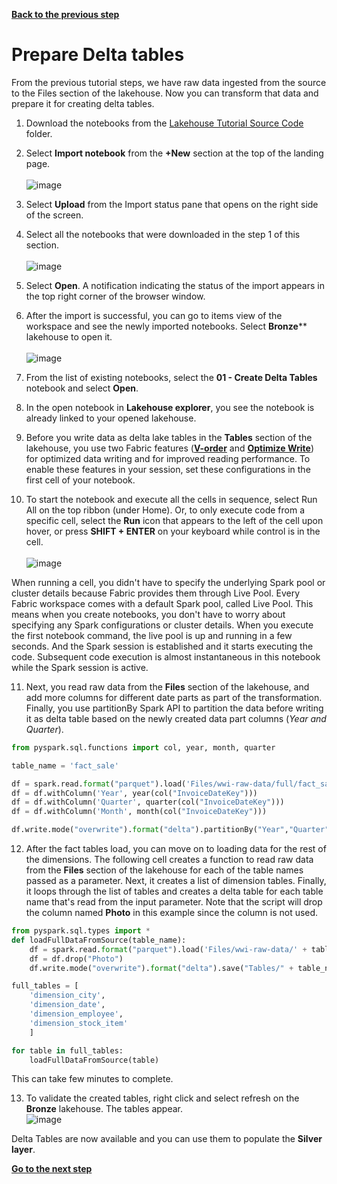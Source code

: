 [**Back to the previous step**](/Analytics%20-%20How%20To%20Proceed/4_Ingest_Data_Using_Pipeline.md)

# Prepare Delta tables

From the previous tutorial steps, we have raw data ingested from the source to the Files section of the lakehouse. Now you can transform that data and prepare it for creating delta tables.

1. Download the notebooks from the [Lakehouse Tutorial Source Code](/Notebooks/) folder.

2. Select **Import notebook** from the **+New** section at the top of the landing page.</br>  
  ![image](https://github.com/sallydabbahmsft/FabricScenarioAnalyticEndToEnd/assets/105279899/893f4604-adea-422c-a627-c03076628c8a)

3. Select **Upload** from the Import status pane that opens on the right side of the screen.

4. Select all the notebooks that were downloaded in the step 1 of this section.</br>  
   ![image](https://github.com/sallydabbahmsft/FabricScenarioAnalyticEndToEnd/assets/105279899/2771d0c2-6f74-4282-8f5c-f7f735775b9d)

5. Select **Open**. A notification indicating the status of the import appears in the top right corner of the browser window.
   
6. After the import is successful, you can go to items view of the workspace and see the newly imported notebooks. Select **Bronze**** lakehouse to open it.</br>  
   ![image](https://github.com/sallydabbahmsft/FabricScenarioAnalyticEndToEnd/assets/105279899/e2384c87-1eac-485e-beba-393f33359ffa)

7. From the list of existing notebooks, select the **01 - Create Delta Tables** notebook and select **Open**.

8. In the open notebook in **Lakehouse explorer**, you see the notebook is already linked to your opened lakehouse.

9. Before you write data as delta lake tables in the **Tables** section of the lakehouse, you use two Fabric features ([**V-order**](https://learn.microsoft.com/en-us/fabric/data-engineering/delta-optimization-and-v-order?tabs=sparksql) and [**Optimize Write**](https://learn.microsoft.com/en-us/fabric/data-engineering/delta-optimization-and-v-order#what-is-optimized-write)) for optimized data writing and for improved reading performance. To enable these features in your session, set these configurations in the first cell of your notebook.

10. To start the notebook and execute all the cells in sequence, select Run All on the top ribbon (under Home). Or, to only execute code from a specific cell, select the **Run** icon that appears to the left of the cell upon hover, or press **SHIFT + ENTER** on your keyboard while control is in the cell.</br>  
    ![image](https://github.com/sallydabbahmsft/FabricScenarioAnalyticEndToEnd/assets/105279899/d55c5518-2968-42ba-9503-0a9ac6a12c72)

When running a cell, you didn't have to specify the underlying Spark pool or cluster details because Fabric provides them through Live Pool. Every Fabric workspace comes with a default Spark pool, called Live Pool. This means when you create notebooks, you don't have to worry about specifying any Spark configurations or cluster details. When you execute the first notebook command, the live pool is up and running in a few seconds. And the Spark session is established and it starts executing the code. Subsequent code execution is almost instantaneous in this notebook while the Spark session is active.

11. Next, you read raw data from the **Files** section of the lakehouse, and add more columns for different date parts as part of the transformation. Finally, you use partitionBy Spark API to partition the data before writing it as delta table based on the newly created data part columns (*Year and Quarter*).

```python 
from pyspark.sql.functions import col, year, month, quarter

table_name = 'fact_sale'

df = spark.read.format("parquet").load('Files/wwi-raw-data/full/fact_sale_1y_full')
df = df.withColumn('Year', year(col("InvoiceDateKey")))
df = df.withColumn('Quarter', quarter(col("InvoiceDateKey")))
df = df.withColumn('Month', month(col("InvoiceDateKey")))

df.write.mode("overwrite").format("delta").partitionBy("Year","Quarter").save("Tables/" + table_name)
```
12. After the fact tables load, you can move on to loading data for the rest of the dimensions. The following cell creates a function to read raw data from the **Files** section of the lakehouse for each of the table names passed as a parameter. Next, it creates a list of dimension tables. Finally, it loops through the list of tables and creates a delta table for each table name that's read from the input parameter. Note that the script will drop the column named **Photo** in this example since the column is not used.

```python 
from pyspark.sql.types import *
def loadFullDataFromSource(table_name):
    df = spark.read.format("parquet").load('Files/wwi-raw-data/' + table_name)
    df = df.drop("Photo")
    df.write.mode("overwrite").format("delta").save("Tables/" + table_name)

full_tables = [
    'dimension_city',
    'dimension_date',
    'dimension_employee',
    'dimension_stock_item'
    ]

for table in full_tables:
    loadFullDataFromSource(table)
``` 
This can take few minutes to complete.


13. To validate the created tables, right click and select refresh on the **Bronze** lakehouse. The tables appear.</br>
![image](https://github.com/sallydabbahmsft/FabricScenarioAnalyticEndToEnd/assets/105279899/86388053-d7a4-4709-8b23-29a0c6e00b87)

Delta Tables are now available and you can use them to populate the **Silver layer**.

[**Go to the next step**](/Analytics%20-%20How%20To%20Proceed/6_Prepare_Silver_Layer.md)
